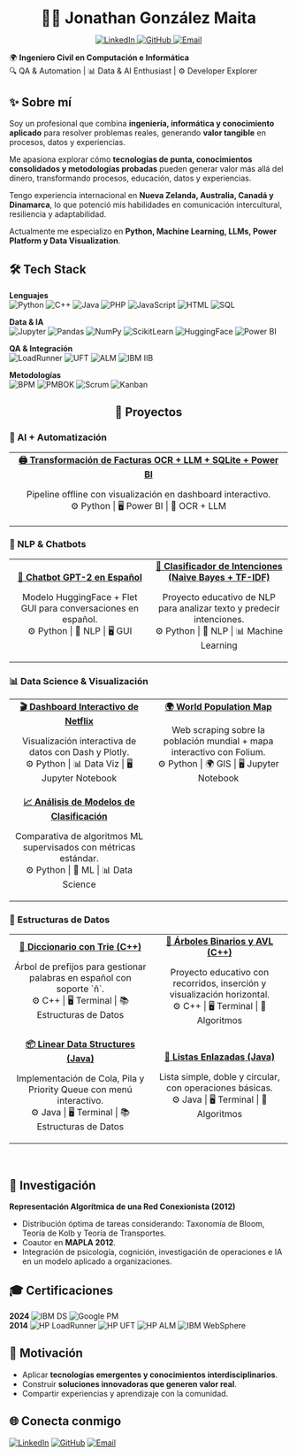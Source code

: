 <h1 align="center"  style="margin-bottom:0;">👨‍💻 Jonathan González Maita</h1>

<p align="center">
    <a href="https://linkedin.com/in/jonathan-gonzalez-maita-icci">
        <img src="https://img.shields.io/badge/LinkedIn-blue?style=flat" alt="LinkedIn"/>
    </a>
    <a href="https://github.com/jagonzalezmaita">
        <img src="https://img.shields.io/badge/GitHub-black?style=flat" alt="GitHub"/>
    </a>
    <a href="mailto:j.gonzalezmaita@gmail.com">
        <img src="https://img.shields.io/badge/j.gonzalezmaita@gmail.com-D14836?logo=gmail&logoColor=white" alt="Email"/>
    </a>
</p>

🌍 **Ingeniero Civil en Computación e Informática**  
🔍 QA & Automation | 📊 Data & AI Enthusiast | ⚙️ Developer Explorer  


## ✨ Sobre mí
Soy un profesional que combina **ingeniería, informática y conocimiento aplicado** para resolver problemas reales, generando **valor tangible** en procesos, datos y experiencias.  

Me apasiona explorar cómo **tecnologías de punta, conocimientos consolidados y metodologías probadas** pueden generar valor más allá del dinero, transformando procesos, educación, datos y experiencias. 

Tengo experiencia internacional en **Nueva Zelanda, Australia, Canadá y Dinamarca**, lo que potenció mis habilidades en comunicación intercultural, resiliencia y adaptabilidad.   

Actualmente me especializo en **Python, Machine Learning, LLMs, Power Platform y Data Visualization**.


## 🛠️ Tech Stack  
**Lenguajes**  
![Python](https://img.shields.io/badge/Python-3776AB?logo=python&logoColor=white) ![C++](https://img.shields.io/badge/C++-00599C?logo=c%2B%2B&logoColor=white) ![Java](https://img.shields.io/badge/Java-007396?logo=java&logoColor=white) ![PHP](https://img.shields.io/badge/PHP-777BB4?logo=php&logoColor=white) ![JavaScript](https://img.shields.io/badge/JS-F7DF1E?logo=javascript&logoColor=black) ![HTML](https://img.shields.io/badge/HTML-E34F26?logo=html5&logoColor=white) ![SQL](https://img.shields.io/badge/SQL-4479A1?logo=postgresql&logoColor=white)  

**Data & IA**  
![Jupyter](https://img.shields.io/badge/Jupyter-F37626?logo=jupyter&logoColor=white) ![Pandas](https://img.shields.io/badge/Pandas-150458?logo=pandas&logoColor=white) ![NumPy](https://img.shields.io/badge/NumPy-013243?logo=numpy&logoColor=white) ![ScikitLearn](https://img.shields.io/badge/ScikitLearn-F7931E?logo=scikitlearn&logoColor=white) ![HuggingFace](https://img.shields.io/badge/HuggingFace-FF9900?logo=huggingface&logoColor=white) ![Power BI](https://img.shields.io/badge/PowerBI-F2C811?logo=power-bi&logoColor=black)  

**QA & Integración**  
![LoadRunner](https://img.shields.io/badge/HP%2FMicroFocus-LoadRunner-0072C6) ![UFT](https://img.shields.io/badge/HP%2FMicroFocus-UFT-0072C6) ![ALM](https://img.shields.io/badge/HP%2FMicroFocus-ALM-0072C6) ![IBM IIB](https://img.shields.io/badge/IBM_IIB-054ADA)  

**Metodologías**  
![BPM](https://img.shields.io/badge/BPM-00457C) ![PMBOK](https://img.shields.io/badge/PMBOK-002855) ![Scrum](https://img.shields.io/badge/Scrum-6DB33F?logo=scrumalliance&logoColor=white) ![Kanban](https://img.shields.io/badge/Kanban-0052CC?logo=trello&logoColor=white)  


<h2 align="center">📂 Proyectos</h2>

<!-- 🧾 AI + Automatización -->
<h3>🧾 AI + Automatización</h3>
<table>
  <tr>
    <td align="center">
      <a href="https://github.com/jagonzalezmaita/facturas-ocr-llm-powerbi">
        <!--
        <img src="https://via.placeholder.com/120" width="120"/><br>
        -->
        <b>🖨️ Transformación de Facturas OCR + LLM + SQLite + Power BI</b>
      </a>
      <p>Pipeline offline con visualización en dashboard interactivo.<br>⚙️ Python | 🖥️ Power BI | 🤖 OCR + LLM</p>
    </td>
  </tr>
</table>

<!-- 🤖 NLP & Chatbots -->
<h3>🤖 NLP & Chatbots</h3>
<table>
  <tr>
    <td align="center">
      <a href="https://github.com/jagonzalezmaita/chatbot-DL-gpt">
        <!--
        <img src="https://via.placeholder.com/120" width="120"/><br>
        -->
        <b>💬 Chatbot GPT-2 en Español</b>
      </a>
      <p>Modelo HuggingFace + Flet GUI para conversaciones en español.<br>⚙️ Python | 🤖 NLP | 🖥️ GUI</p>
    </td>
    <td align="center">
      <a href="https://github.com/jagonzalezmaita/chatbot-ML-classification-intentions">
        <!--
        <img src="https://via.placeholder.com/120" width="120"/><br>
        -->
        <b>🧠 Clasificador de Intenciones (Naive Bayes + TF-IDF)</b>
      </a>
      <p>Proyecto educativo de NLP para analizar texto y predecir intenciones.<br>⚙️ Python | 🤖 NLP | 📊 Machine Learning</p>
    </td>
  </tr>
</table>

<!-- 📊 Data Science & Visualización -->
<h3>📊 Data Science & Visualización</h3>
<table>
  <tr>
    <td align="center">
      <a href="https://github.com/jagonzalezmaita/netflix-data-dashboard">
        <!--
        <img src="https://via.placeholder.com/120" width="120"/><br>
        -->
        <b>🎬 Dashboard Interactivo de Netflix</b>
      </a>
      <p>Visualización interactiva de datos con Dash y Plotly.<br>⚙️ Python | 📊 Data Viz | 🖥️ Jupyter Notebook</p>
    </td>
    <td align="center">
      <a href="https://github.com/jagonzalezmaita/world-population">
        <!--
        <img src="https://via.placeholder.com/120" width="120"/><br>
        -->
        <b>🌍 World Population Map</b>
      </a>
      <p>Web scraping sobre la población mundial + mapa interactivo con Folium.<br>⚙️ Python | 🌍 GIS | 🖥️ Jupyter Notebook</p>
    </td>
  </tr>
  <tr>
    <td align="center">
      <a href="https://github.com/jagonzalezmaita/breast-cancer-wisconsin-ML">
        <!--
        <img src="https://via.placeholder.com/120" width="120"/><br>
        -->
        <b>📈 Análisis de Modelos de Clasificación</b>
      </a>
      <p>Comparativa de algoritmos ML supervisados con métricas estándar.<br>⚙️ Python | 🤖 ML | 📊 Data Science</p>
    </td>
  </tr>
</table>

<!-- 🔧 Estructuras de Datos -->
<h3>🔧 Estructuras de Datos</h3>
<table>
  <tr>
    <td align="center">
      <a href="https://github.com/jagonzalezmaita/Diccionario-Trie">
        <!--
        <img src="https://via.placeholder.com/120" width="120"/><br>
        -->
        <b>📖 Diccionario con Trie (C++)</b>
      </a>
      <p>Árbol de prefijos para gestionar palabras en español con soporte `ñ`.<br>⚙️ C++ | 🖥️ Terminal | 📚 Estructuras de Datos</p>
    </td>
    <td align="center">
      <a href="https://github.com/jagonzalezmaita/trees-CPP">
        <!--
        <img src="https://via.placeholder.com/120" width="120"/><br>
        -->
        <b>🌳 Árboles Binarios y AVL (C++)</b>
      </a>
      <p>Proyecto educativo con recorridos, inserción y visualización horizontal.<br>⚙️ C++ | 🖥️ Terminal | 🌳 Algoritmos</p>
    </td>
  </tr>
  <tr>
    <td align="center">
      <a href="https://github.com/jagonzalezmaita/Linear-Data-Structures-Java">
        <!--
        <img src="https://via.placeholder.com/120" width="120"/><br>
        -->
        <b>📦 Linear Data Structures (Java)</b>
      </a>
      <p>Implementación de Cola, Pila y Priority Queue con menú interactivo.<br>⚙️ Java | 🖥️ Terminal | 📚 Estructuras de Datos</p>
    </td>
    <td align="center">
      <a href="https://github.com/jagonzalezmaita/Linked-List">
        <!--
        <img src="https://via.placeholder.com/120" width="120"/><br>
        -->
        <b>🔗 Listas Enlazadas (Java)</b>
      </a>
      <p>Lista simple, doble y circular, con operaciones básicas.<br>⚙️ Java | 🖥️ Terminal | 🔗 Algoritmos</p>
    </td>
  </tr>
</table>
<br />

## 🔬 Investigación
**Representación Algorítmica de una Red Conexionista (2012)**  
- Distribución óptima de tareas considerando: Taxonomía de Bloom, Teoría de Kolb y Teoría de Transportes.  
- Coautor en **MAPLA 2012**.  
- Integración de psicología, cognición, investigación de operaciones e IA en un modelo aplicado a organizaciones.  


## 🎓 Certificaciones
**2024**
![IBM DS](https://img.shields.io/badge/IBM_Data_Science-00AEEF?logo=ibm&logoColor=white) ![Google PM](https://img.shields.io/badge/Google_Project_Management-4285F4?logo=google&logoColor=white)  
**2014**
![HP LoadRunner](https://img.shields.io/badge/HP%2FMicroFocus-LoadRunner-0072C6) ![HP UFT](https://img.shields.io/badge/HP%2FMicroFocus-UFT-0072C6) ![HP ALM](https://img.shields.io/badge/HP%2FMicroFocus-ALM-0072C6) ![IBM WebSphere](https://img.shields.io/badge/IBM-WebSphere_App_Server-054ADA)


## 🚀 Motivación
- Aplicar **tecnologías emergentes y conocimientos interdisciplinarios**.  
- Construir **soluciones innovadoras que generen valor real**.  
- Compartir experiencias y aprendizaje con la comunidad.


## 🌐 Conecta conmigo
[![LinkedIn](https://img.shields.io/badge/LinkedIn-blue?logo=linkedin)](https://linkedin.com/in/jonathan-gonzalez-maita-icci)  [![GitHub](https://img.shields.io/badge/GitHub-black?logo=github)](https://github.com/jagonzalezmaita) [![Email](https://img.shields.io/badge/j%2Egonzalezmaita%40gmail%2Ecom-D14836?logo=gmail&logoColor=white)](mailto:j.gonzalezmaita@gmail.com)
